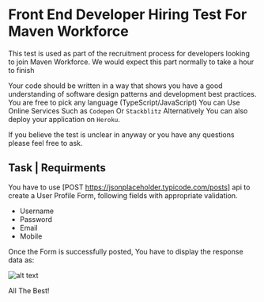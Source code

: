 # Front End Developer Hiring Test For Maven Workforce
This test is used as part of the recruitment process for developers looking to join Maven Workforce. We would expect this part normally to take a hour to finish

Your code should be written in a way that shows you have a good understanding of software design patterns and development best practices. You are free to pick any language (TypeScript/JavaScript) You can Use Online Services Such as `Codepen` Or `Stackblitz` Alternatively You can also deploy your application on `Heroku`.

If you believe the test is unclear in anyway or you have any questions please feel free to ask.

## Task | Requirments
You have to use [POST	https://jsonplaceholder.typicode.com/posts] api to create a User Profile Form, following fields with appropriate validation.
- Username
- Password
- Email
- Mobile

Once the Form is successfully posted, You have to display the response data as:

![alt text](https://lh3.googleusercontent.com/-fbnUu9Uac7c/WxeF9oSj_eI/AAAAAAAAAJI/aUXvZt0o8CwIqSyIjQ3J1SEQGaxEBXKzwCK8BGAs/s512/user.png)

All The Best!

